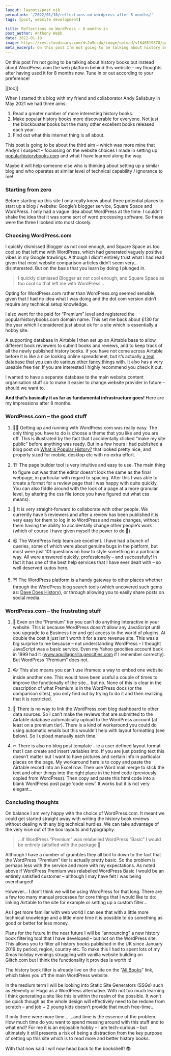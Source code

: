 ```yaml
---
layout: layouts/post.njk
permalink: '/2022/01/10/reflections-on-wordpress-after-8-months/'
tags: [post, website development]

title: Reflections on WordPress – 8 months in
post_author: Anthony Webb
date: 2022-01-10
image: https://res.cloudinary.com/ds2o5ecdw/image/upload/v1646519878/posts/markus-winkler-unsplash.jpg
meta_excerpt: On this post I’m not going to be talking about history books but instead about WordPress.com the web platform behind this website – my thoughts after having used it for 8 months now.
---
```

On this post I’m not going to be talking about history books but instead about WordPress.com the web platform behind this website – my thoughts after having used it for 8 months now. Tune in or out according to your preference!

[[toc]]

When I started this blog with my friend and collaborator Andy Salisbury in May 2021 we had three aims:

1. Read a greater number of more interesting history books.
2. Make popular history books more discoverable for everyone. Not just the blockbuster books but the many other excellent books released each year.
3. Find out what this internet thing is all about.

This post is going to be about the third aim – which was more mine that Andy’s I suspect – focussing on the website choices I made in setting up [popularhistorybooks.com](https://popularhistorybooks.com/) and what I have learned along the way.

Maybe it will help someone else who is thinking about setting up a similar blog and who operates at similar level of technical capability / ignorance to me!

### Starting from zero

Before starting up this site I only really knew about three potential places to start up a blog / website: Google’s blogger service, Square Space and WordPress. I only had a vague idea about WordPress at the time: I couldn’t shake the idea that it was some sort of word processing software. So these were the three I looked into most closely.

### Choosing WordPress.com

I quickly dismissed Blogger as not cool enough, and Square Space as too cool so that left me with WordPress, which had generated vaguely positive vibes in my Google trawlings. Although I didn’t entirely trust what I had read given that most website comparison articles didn’t seem very… disinterested. But on the basis that you learn by doing I plunged in.

> I quickly dismissed Blogger as not cool enough, and Square Space as too cool so that left me with WordPress…

Opting for WordPress.com rather than WordPress.org seemed sensible, given that I had no idea what I was doing and the dot com version didn’t require any technical setup knowledge.

I also went for the paid for “Premium” level and registered the popularhistorybooks.com domain name. This set me back about £130 for the year which I considered just about ok for a site which is essentially a hobby site.

A supporting database in Airtable
I then set up an Airtable base to allow different book reviewers to submit books and reviews, and to keep track of all the newly published history books. If you have not come across Airtable before it is like a nice looking online spreadsheet, but it’s actually [a real database that you can do various other fancy things with](http://airtable.com/). It also has a very useable free tier. If you are interested I highly recommend you check it out.

I wanted to have a separate database to the main website content organisation stuff so to make it easier to change website provider in future – should we want to.

**And that’s basically it as far as fundamental infrastructure goes!** Here are my impressions after 8 months.

### WordPress.com – the good stuff

1. 🏃‍♂️ Getting up and running with WordPress.com was really easy. The only thing you have to do is choose a theme that you like and you are off. This is illustrated by the fact that I accidentally clicked “make my site public” before anything was ready. But in a few hours I had published a blog post on [What is Popular History?](https://popularhistorybooks.com/2021/05/21/what-is-popular-history/) that looked pretty nice, and properly sized for mobile, desktop etc with no extra effort.

2. 🏗 The page builder tool is very intuitive and easy to use. The main thing to figure out was that the editor doesn’t look the same as the final webpage, in particular with regard to spacing. After this I was able to create a format for a review page that I was happy with quite quickly. You can also fiddle around with the look of a page at a more granular level, by altering the css file (once you have figured out what css means).

3. 🤼 It is very straight-forward to collaborate with other people. We currently have 5 reviewers and after a review has been published it is very easy for them to log in to WordPress and make changes, without them having the ability to accidentally change other people’s work (which of course I have given myself the power to do 🤨).

4. 😃 The WordPress help team are excellent. I have had a bunch of queries, some of which were about genuine bugs in the platform, but most were just 101 questions on how to style something in a particular way. All were answered quickly, professionally – and successfully! In fact it has one of the best help services that I have ever dealt with – so well deserved kudos here.

5. ⛩ The WordPress platform is a handy gateway to other places whether through the WordPress blog search tools (which uncovered such gems as: [Dave Does History](https://davedoeshistory.com/)), or through allowing you to easily share posts on social media.

### WordPress.com – the frustrating stuff

1. 🍰 Even on the “Premium” tier you can’t do anything interactive in your website. This is because WordPress doesn’t allow any JavaScript until you upgrade to a Business tier and get access to the world of plugins. At double the cost it just isn’t worth it for a zero revenue site. This was a big surprise to me because – not understanding WordPress – I thought JavaScript was a basic service. Even my Yahoo geocities account back in 1999 had it (www.aquillagorilla.geocities.com if I remember correctly). But WordPress “Premium” does not.

2. 👓 This also means you can’t use iframes: a way to embed one website inside another one. This would have been useful a couple of times to improve the functionally of the site… but no. None of this is clear in the description of what Premium is in the WordPress docs (or the comparison sites), you only find out by trying to do it and then realizing that it is restricted.

3. 🔌 There is no way to link the WordPress.com blog dashboard to other data sources. So I can’t make the reviews that are submitted to the Airtable database automatically upload to the WordPress account (at least on a premium tier). There is a kind of workaround you could do using automatic emails but this wouldn’t help with layout formatting (see below). So I upload manually each time.

4. ✂ There is also no blog post template – ie a user defined layout format that I can create and insert variables into. If you are just posting text this doesn’t matter but I want to have pictures and certain info in particular places on the page. My workaround here is to copy and paste the Airtable record into an Excel row. Then use Word mail merge to stick the text and other things into the right place in the html code (previously copied from WordPress). Then copy and paste this html code into a blank WordPress post page ‘code view’. It works but it is not very elegant…

### Concluding thoughts

On balance I am very happy with the choice of WordPress.com. It meant we could get started straight away with writing the history book reviews without dealing with any big technical hurdles. We can take advantage of the very nice out of the box layouts and typography.

> …if WordPress “Premium” was relabelled WordPress “Basic” I would be entirely satisfied with the package 🙂

Although I have a number of grumbles they all boil to down to the fact that the WordPress “Premium” tier is actually pretty basic. So the problem is perhaps less with the service and more with my expectations. As noted above if WordPress Premium was relabelled WordPress Basic I would be an entirely satisfied customer – although I may have felt I was being overcharged!

However… I don’t think we will be using WordPress for that long. There are a few too many manual processes for core things that I would like to do: linking Airtable to the site for example or setting up a custom filter…

As I get more familiar with web world I can see that with a little more technical knowledge and a little more time it is possible to do something as good or better for less money.

Plans for the future
In the near future I will be “announcing” a new history book filtering tool that I have developed – but not on the WordPress site. This allows you to filter all history books published in the UK since January 2019 by period, region, country etc. To make this I had to spent lots of my Xmas holiday evenings struggling with vanilla website building on Glitch.com but I think the functionality it provides is worth it!

The history book filter is already live on the site on the “[All Books](https://popularhistorybooks.glitch.me/)” link, which takes you off the main WordPress website.

In the medium term I will be looking into Static Site Generators (SSGs) such as Eleventy or Hugo as a WordPress alternative. With not too much learning I think generating a site like this is within the realm of the possible. It won’t be quick though as the whole design will effectively need to be redone from scratch – and job + 2 young kids doesn’t provide that much free-time…

If only there were more time…
…and time is the essence of the problem. How much time do you want to spend messing around with this stuff and to what end? For me it is an enjoyable hobby – I am tech-curious – but ultimately it still presents a risk of being a distraction from the key purpose of setting up this site which is to read more and better history books.

With that now said I will now head back to the bookshelf! 📚
